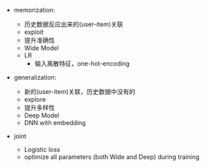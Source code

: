 - memorization:
	- 历史数据反应出来的(user-item)关联
	- exploit
	- 提升准确性
	- Wide Model
	- LR
		- 输入离散特征，one-hot-encoding
	
- generalization:
	- 新的(user-item)关联，历史数据中没有的
	- explore
	- 提升多样性
	- Deep Model
	- DNN with embedding
	
- joint
	- Logistic loss
	- optimize all parameters (both Wide and Deep) during training

